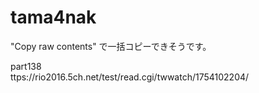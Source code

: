 # tama4nak

"Copy raw contents" で一括コピーできそうです。


part138    
ttps://rio2016.5ch.net/test/read.cgi/twwatch/1754102204/

